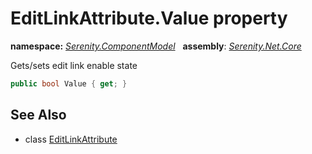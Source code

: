 # EditLinkAttribute.Value property
**namespace:** *[Serenity.ComponentModel](../../README.md#serenity.componentmodel-namespace)*   **assembly**: *[Serenity.Net.Core](../../README.md)*

Gets/sets edit link enable state

```csharp
public bool Value { get; }
```

## See Also

* class [EditLinkAttribute](../EditLinkAttribute.md)